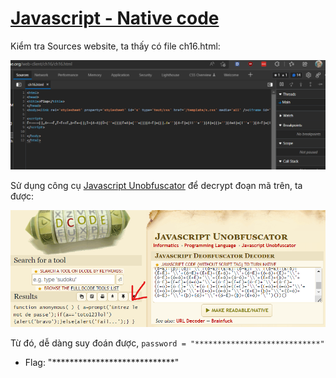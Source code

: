 # [Javascript - Native code](https://www.root-me.org/en/Challenges/Web-Client/Javascript-Native-code)

Kiểm tra Sources website, ta thấy có file ch16.html:

![](./media/image1.png)

Sử dụng công cụ [Javascript Unobfuscator](https://www.dcode.fr/javascript-unobfuscator) để decrypt đoạn mã trên, ta được:

![](./media/image2.png)

Từ đó, dễ dàng suy đoán được, `password = "****************************"`

- Flag: "****************************"
